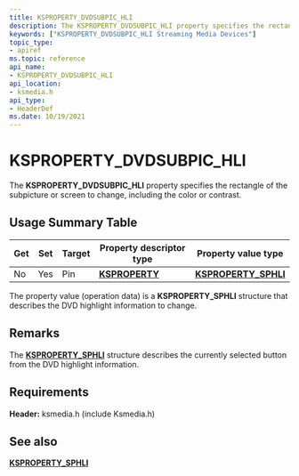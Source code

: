 ```yaml
---
title: KSPROPERTY_DVDSUBPIC_HLI
description: The KSPROPERTY_DVDSUBPIC_HLI property specifies the rectangle of the subpicture or screen to change, including the color or contrast.
keywords: ["KSPROPERTY_DVDSUBPIC_HLI Streaming Media Devices"]
topic_type:
- apiref
ms.topic: reference
api_name:
- KSPROPERTY_DVDSUBPIC_HLI
api_location:
- ksmedia.h
api_type:
- HeaderDef
ms.date: 10/19/2021
---
```


# KSPROPERTY_DVDSUBPIC_HLI

The **KSPROPERTY_DVDSUBPIC_HLI** property specifies the rectangle of the subpicture or screen to change, including the color or contrast.

## Usage Summary Table

| Get | Set | Target | Property descriptor type | Property value type |
|--|--|--|--|--|
| No | Yes | Pin | [**KSPROPERTY**](./ksproperty-structure.md) | [**KSPROPERTY_SPHLI**](/windows-hardware/drivers/ddi/ksmedia/ns-ksmedia-_ksproperty_sphli) |

The property value (operation data) is a **KSPROPERTY_SPHLI** structure that describes the DVD highlight information to change.

## Remarks

The [**KSPROPERTY_SPHLI**](/windows-hardware/drivers/ddi/ksmedia/ns-ksmedia-_ksproperty_sphli) structure describes the currently selected button from the DVD highlight information.

## Requirements

**Header:** ksmedia.h (include Ksmedia.h)

## See also

[**KSPROPERTY_SPHLI**](/windows-hardware/drivers/ddi/ksmedia/ns-ksmedia-_ksproperty_sphli)